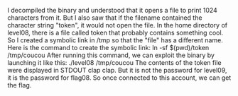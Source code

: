 I decompiled the binary and understood that it opens a file to print 1024 characters from it.
But I also saw that if the filename contained the character string "token", it would not open the file.
In the home directory of level08, there is a file called token that probably contains something cool.
So I created a symbolic link in /tmp so that the "file" has a different name.
Here is the command to create the symbolic link: ln -sf $(pwd)/token /tmp/coucou
After running this command, we can exploit the binary by launching it like this: ./level08 /tmp/coucou
The contents of the token file were displayed in STDOUT clap clap.
But it is not the password for level09, it is the password for flag08. So once connected to this account, we can get the flag.
